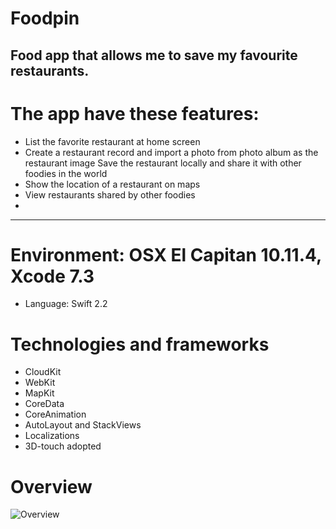 # Foodpin
Food app that allows me to save my favourite restaurants.
 -------------------------------
# The app have these features:
* List the favorite restaurant at home screen
* Create a restaurant record and import a photo from photo album as the restaurant image Save the restaurant locally and share it with other foodies in the world
* Show the location of a restaurant on maps
* View restaurants shared by other foodies
* 
 -------------------------------

# Environment: OSX El Capitan 10.11.4, Xcode 7.3
* Language: Swift 2.2

# Technologies and frameworks
* CloudKit
* WebKit
* MapKit
* CoreData
* CoreAnimation
* AutoLayout and StackViews
* Localizations
* 3D-touch adopted

# Overview
![Overview](http://i.imgur.com/IoTqOXP.gifv)

